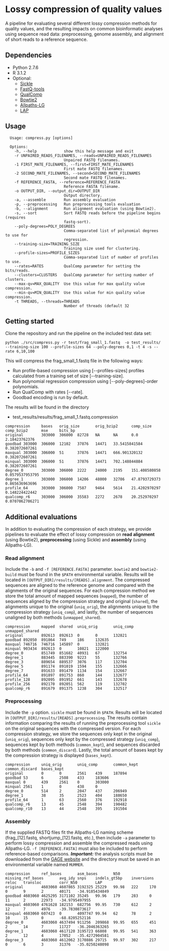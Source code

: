 Lossy compression of quality values
=============
A pipeline for evaluating several different lossy compression methods for quality values, and the resulting impacts on common bioinformatic analyses using sequence read data: preprocessing, genome assembly, and alignment of short reads to a reference sequence.

Dependencies
-------
* Python 2.7.6
* R 3.1.2
* Optional:
  * [Sickle](https://github.com/najoshi/sickle)
  * [FastQ-tools](https://github.com/dcjones/fastq-tools)
  * [QualComp](http://web.stanford.edu/~iochoa/QualComp.html)
  * [Bowtie2](http://bowtie-bio.sourceforge.net/bowtie2/index.shtml)
  * [Allpaths-LG](https://www.broadinstitute.org/software/allpaths-lg/blog/?page_id=12)
  * [LAP](http://assembly-eval.sourceforge.net/manual.shtml)

Usage
------
```
  Usage: compress.py [options]

  Options:
    -h, --help            show this help message and exit
    -r UNPAIRED_READS_FILENAMES, --reads=UNPAIRED_READS_FILENAMES
                          Unpaired FASTQ filenames.
    -1 FIRST_MATE_FILENAMES, --first=FIRST_MATE_FILENAMES
                          First mate FASTQ filenames.
    -2 SECOND_MATE_FILENAMES, --second=SECOND_MATE_FILENAMES
                          Second mate FASTQ filenames.
    -f REFERENCE_FASTA, --reference=REFERENCE_FASTA
                          Reference FASTA filename.
    -o OUTPUT_DIR, --output_dir=OUTPUT_DIR
                          Output directory.
    -a, --assemble        Run assembly evaluation
    -p, --preprocessing   Run preprocessing tools evaluation
    -b, --alignment       Run alignment evaluation (using Bowtie2).
    -s, --sort            Sort FASTQ reads before the pipeline begins (requires
                          fastq-sort).
    --poly-degrees=POLY_DEGREES
                          Comma-separated list of polynomial degrees to use for
                          regression.
    --training-size=TRAINING_SIZE
                          Training size used for clustering.
    --profile-sizes=PROFILE_SIZES
                          Comma-separated list of number of profiles to use.
    --rates=RATES         QualComp parameter for setting the  bits/reads.
    --clusters=CLUSTERS   QualComp parameter for setting number of clusters.
    --max-qv=MAX_QUALITY  Use this value for max quality value compression.
    --min-qv=MIN_QUALITY  Use this value for min quality value compression.
    -t THREADS, --threads=THREADS
                          Number of threads (default 32
```

Getting started
------

Clone the repository and run the pipeline on the included test data set:
```
python ./src/compress.py -r test/frag_small_1.fastq  -o test_results/ --training-size 100 --profile-sizes 64 --poly-degrees 0,1 -t 4 -s --rate 6,10,100
```

This will compress the frag_small_1.fastq file in the following ways:
* Run profile-based compression using [--profiles-sizes] profiles calculated from a training set of size [--training-size].
* Run polynomial regression compression using [--poly-degrees]-order polynomials.
* Run QualComp with rates [--rate].
* Goodbad encoding is run by default.

The results will be found in the directory
* test_results/results/frag_small_1.fastq.compression

```
compression     bases   orig_size       orig_bzip2      comp_size       comp_bzip2      mse     bits_bp
original        303000  306000  82728   NA      NA      0.0     2.18423762376
goodbad 303000  306000  12102   37876   14471   33.5415841584   0.382072607261
maxqual 303000  306000  51      37876   14471   666.901320132   0.382072607261
minqual 303000  306000  51      37876   14471   702.148844884   0.382072607261
degree_0        303000  306000  2222    24000   2195    151.408580858   0.0579537953795
degree_1        303000  306000  14206   48000   32786   47.8793729373   0.865636963696
profile_64      303000  306000  7587    9464    5614    21.4202970297   0.148224422442
qualcomp_r6     303000  306000  35583   2272    2678    20.252970297    0.0707062706271
```

Additional evaluations
------
In addition to evaluating the compression of each strategy, we provide pipelines to evaluate the effect of lossy compression on **read alignment** (using Bowtie2), **preprocessing** (using Sickle) and **assembly** (using Allpaths-LG).

### Read alignment
Include the ```-b``` and ```-f [REFERENCE.FASTA]``` parameter. ```bowtie2``` and ```bowtie2-build``` must be found in the ```$PATH``` environmental variable. Results will be located in ```[OUTPUT_DIR]/results/[READS].alignment```.  The compressed sequences are aligned to the reference genome and compared with the alignments of the original sequences.  For each compression method we store the total amount of mapped sequences (```mapped```), the number of sequences aligned by the compression strategy and original (```shared```), the alignments unique to the original (```uniq_orig```), the alignments unique to the compression strategy (```uniq_comp```), and lastly, the number of sequences unaligned by both methods (```unmapped_shared```).

```
compression     mapped  shared  uniq_orig       uniq_comp       unmapped_shared
original        892613  892613  0       0       132821
goodbad 892050  891864  749     186     132635
maxqual 746716  746716  145897  0       132821
minqual 903434  892613  0       10821   122000
degree_0        851749  851682  40931   67      132754
degree_1        883445  883390  9223    55      132766
degree_3        889654  889537  3076    117     132704
degree_5        891174  891019  1594    155     132666
degree_7        891633  891479  1134    154     132667
profile_64      891897  891753  860     144     132677
profile_128     892095  891952  661     143     132678
profile_256     892170  892051  562     119     132702
qualcomp_r6     891679  891375  1238    304     132517

```

### Preprocessing
Include the ```-p``` option. ```sickle``` must be found in ```$PATH```. Results will be located in ```[OUTPUT_DIR]/results/[READS].preprocessing```. The results contain information comparing the results of running the preprocessing tool ```sickle``` on the original sequences with the compressed version. For each compression strategy, we store the sequences only kept in the original (```uniq_orig```), sequences only kept by the compressed strategy (```uniq_comp```), sequences kept by both methods (```common_kept```), and sequences discarded by both methods (```common_discard```).  Lastly, the total amount of bases kept by the compression strategy is displayed (```bases_kept```).


```
compression     uniq_orig       uniq_comp       common_kept     common_discard  bases_kept
original        0       0       2561    439     187894
goodbad 53      6       2508    433     183606
maxqual 0       439     2561    0       303000
minqual 2561    1       0       438     0
degree_0        514     2       2047    437     206949
degree_1        38      35      2523    404     188650
profile_64      1       63      2560    376     192918
qualcomp_r6     13      45      2548    394     190482
qualcomp_r10    13      44      2548    395     191504
```

### Assembly
If the supplied FASTQ files fit the Allpaths-LG naming scheme (frag_[12].fastq, shortjump_[12].fastq, etc.), then include ```-a``` parameter to perform lossy compression and assemble the compressed reads using Allpaths-LG.  ```-f [REFERENCE.FASTA]``` must also be included to perform reference-based comparisons. ***Important:*** the analysis scripts must be downloaded from the [GAGE website](http://gage.cbcb.umd.edu/results/) and the directory must be saved in an environmental variable named ```MUMMER```.

```
compression     ref_bases       asm_bases       N50     missing_ref_bases       avg_idy snps    indels_gt5bp    inversions      reloc   transloc        corr_N50        LAP
original        4603060 4607865 3192325 25229   99.98   222     170     0       9       2       40171   -34.9185434849
goodbad 4603060 4625295 3171102 35245   99.96   179     283     0       11      2       22973   -34.9795497955
maxqual 4603060 4761628 182153  682756  99.95   730     612     2       12      7       4976    -39.7830873617
minqual 4603060 607423  0       4097747 99.94   62      78      2       10      15      0       -68.8205252116
degree_0        4603060 4637494 911256  209868  99.95   655     451     2       14      7       11727   -36.2046363265
degree_1        4603060 4617120 3195723 66808   99.95   541     363     2       12      4       17052   -35.4272904581
degree_3        4603060 4612062 3170886 29715   99.97   302     217     0       6       3       31376   -35.0250248098
```

